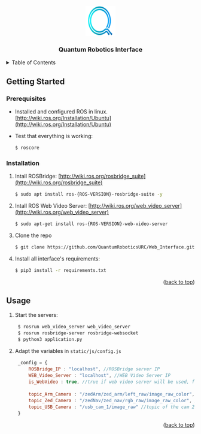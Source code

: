 <div id="top"></div>

<!-- PROJECT LOGO -->
<br />
<div align="center">
  <a href="qrteam.space">
    <img src="static/img/QLogo.png" alt="Logo" width="80" height="80">
  </a>

  <h3 align="center">Quantum Robotics Interface</h3>

</div>

<!-- TABLE OF CONTENTS -->
<details>
  <summary>Table of Contents</summary>
  <ol>
    <li>
      <a href="#getting-started">Getting Started</a>
      <ul>
        <li><a href="#prerequisites">Prerequisites</a></li>
        <li><a href="#installation">Installation</a></li>
      </ul>
    </li>
    <li><a href="#usage">Usage</a></li>
  </ol>
</details>


<!-- GETTING STARTED -->
## Getting Started

### Prerequisites

* Installed and configured ROS in linux. [http://wiki.ros.org/Installation/Ubuntu](http://wiki.ros.org/Installation/Ubuntu)

* Test that everything is working:
   ```sh
   $ roscore
   ```

### Installation

1. Intall ROSBridge: [http://wiki.ros.org/rosbridge_suite](http://wiki.ros.org/rosbridge_suite)
   ```sh
   $ sudo apt install ros-{ROS-VERSION}-rosbridge-suite -y
   ```
2. Intall ROS Web Video Server: [http://wiki.ros.org/web_video_server](http://wiki.ros.org/web_video_server)
   ```sh
   $ sudo apt-get install ros-{ROS-VERSION}-web-video-server
   ```
3. Clone the repo
   ```sh
   $ git clone https://github.com/QuantumRoboticsURC/Web_Interface.git 
   ```
4. Install all interface's requirements:
   ```sh
   $ pip3 install -r requirements.txt
   ```

<p align="right">(<a href="#top">back to top</a>)</p>



<!-- USAGE EXAMPLES -->
## Usage

1. Start the servers:
   ```sh
    $ rosrun web_video_server web_video_server
    $ rosrun rosbridge-server rosbridge-websocket
    $ python3 application.py
   ```
2. Adapt the variables in `static/js/config.js`
   ```js
    _config = {
        ROSBridge_IP : "localhost", //ROSBridge server IP
        WEB_Video_Server : "localhost", //WEB Video Server IP
        is_WebVideo : true, //true if web video server will be used, false if ROSBridge will be used

        topic_Arm_Camera : "/zedArm/zed_arm/left_raw/image_raw_color", //topic of the cam seen in arm dashboard
        topic_Zed_Camera : "/zedNav/zed_nav/rgb_raw/image_raw_color", //topic of the cam 1 seen in nav dashboard
        topic_USB_Camera : "/usb_cam_1/image_raw" //topic of the cam 2 seen in nav dashboard
    }
   ```


<p align="right">(<a href="#top">back to top</a>)</p>

